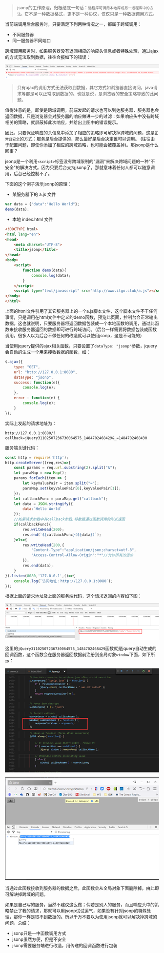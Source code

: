 > jsonp的工作原理，归根结底一句话：`远程库可调用本地库或另一远程库中的方法。`它不是一种数据格式，更不是一种协议，仅仅只是一种数据调用方式。

当前端调用后台服务时，只要满足下列两种情况之一，都属于跨域调用：

- 不同服务器
- 同一服务器不同端口

跨域调用服务时，如果服务器没有返回相应的响应头信息或者特殊处理，通过ajax的方式无法取到数据，往往会报如下的错误：

![](./img/1.png)

> 只有ajax的调用方式无法获取到数据，其它方式如浏览器直接访问，java请求等都是可以正常取到数据的。也就是说，是浏览器的安全策略导致的此问题。

值得注意的是，即使是跨域调用，前端发起的请求也可以到达服务器，服务器也会返回数据，只是浏览器会对服务器的响应做进一步的过滤：如果响应头中没有跨域相关的策略，就屏蔽掉此次响应，并给出上图中的错误提示。

因此，只要保证响应的头信息中添加了相应的策略即可解决掉跨域的问题，这是`正常且安全`的方式：服务是后台提供的，那么最好是后台决定谁可以调用。 (往往由于配置问题，即使你添加了相应的跨域策略，也可能会被覆盖掉)。那jsonp是什么回事？

jsonp是一个利用`<script>`标签没有跨域限制的"漏洞"来解决跨域问题的一种"不安全"的解决方式。因为只要后台支持jsonp了，那就意味着任何人都可以随意调用，后台已经控制不了。

下面的这个例子演示jsonp的原理：

-  某服务器下的 a.js 文件

```js
var data = {"data":"Hello World"}; 
demo(data);
```

- 本地 index.html 文件

```html
<!DOCTYPE html>
<html lang="en">
<head>
    <meta charset="UTF-8">
    <title>jsonp</title>
</head>
<body>
    <script>
        function demo(data){
            console.log(data);
        }
    </script>
    <script type="text/javascript" src="http://www.itgo.club/a.js"></script>
</body>
</html>
```

上面的html文件引用了其它服务器上的一个a.js脚本文件，这个脚本文件不干任何事情，只是调用在html文件中定义的demo函数，预览此页面，控制台会正常输出数据。这也就说明，只要服务器将返回数据包装成一个本地函数的调用，通过此函数来接收服务器返回的数据即可进行跨域访问。（后台一样需要将数据包装成函数调用，很多人以为后台不做任何的改造就可以使用jsonp，这是不可能的）

当使用jquery提供的ajax相关函数，只要设置了`dataType: "jsonp"`参数，jquery会自动的生成一个用来接收数据的函数，如：
```js
$.ajax({
    type: "GET",
    url: "http://127.0.0.1:8080",
    dataType: "jsonp",
    success: function(e){
        console.log(e);
    },
    error : function(e) {
        console.log(e);
    }
}); 
```
实际上发起的请求地址为：
```
http://127.0.0.1:8080/?callback=jQuery31102507236730064575_1484702468429&_=1484702468430
```
服务端关键代码：
```js
const http = require('http');
http.createServer((req,res)=>{
    const params = req.url.substring(2).split("&");
    let paraMap = new Map();
    params.forEach(item => {
        let keyValuePair = item.split("=");
        paraMap.set(keyValuePair[0],keyValuePair[1]);
    });
    let callbackFunc = paraMap.get("callback");
    let data = JSON.stringify({
        data:`Hello World`
    });
    //如果请求参数中有callback参数,将数据通过函数调用的形式返回
    if(callbackFunc){
        res.writeHead(200);
        res.end(`${callbackFunc}(${data})`);
    }else{
        res.writeHead(200,{
            "Content-Type":"application/json;charset=utf-8",
            "Access-Control-Allow-Origin":"*"//允许所有的请求
        });
        res.end(data);
    }
}).listen(8080,'127.0.0.1',()=>{
    console.log(`访问地址：http://127.0.0.1:8080`);
});
```
根据上面的请求地址及上面的服务端代码，这个请求返回的内容如下图：

![](./img/2.png)

这里的`jQuery31102507236730064575_1484702468429`函数就是jquery自动生成的回调函数，这个函数会在服务器返回数据前注册到全局对象`window`下面，如下所示：

![](./img/4.png)

![](./img/3.png)

当通过此函数接收到服务器的数据之后，此函数会从全局对象下面删除掉，由此即可解决掉跨域的问题。

如果是自己写的服务，当然不建议这么做；倘若是别人的服务，而且响应头中的策略禁止了我的请求，那就可以用jsonp试试运气，如果没有针对jsonp的特殊处理，那你一样是取不到数据的。所以千万不要以为使用jsonp就可以解决掉跨域的问题，总结：
- jsonp只是一中函数调用方式
- jsonp虽然方便，但是不安全
- jsonp需要服务端进行改造，用传递的回调函数进行包装